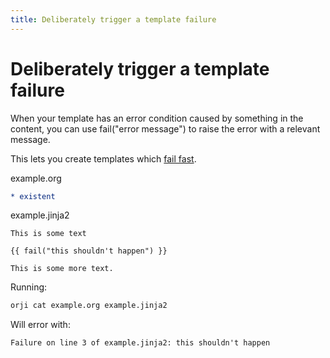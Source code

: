 ```yaml
---
title: Deliberately trigger a template failure
---
```

# Deliberately trigger a template failure


When your template has an error condition caused by 
something in the content, you can use fail("error message")
to raise the error with a relevant message.

This lets you create templates which [fail fast](https://en.wikipedia.org/wiki/Fail-fast).





example.org
```org
* existent

```


example.jinja2
```jinja2
This is some text

{{ fail("this shouldn't happen") }}

This is some more text.

```




Running:
```bash
orji cat example.org example.jinja2
```

Will error with:
```
Failure on line 3 of example.jinja2: this shouldn't happen

```
